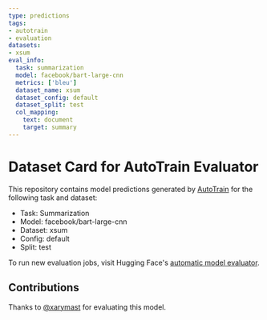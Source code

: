 ```yaml
---
type: predictions
tags:
- autotrain
- evaluation
datasets:
- xsum
eval_info:
  task: summarization
  model: facebook/bart-large-cnn
  metrics: ['bleu']
  dataset_name: xsum
  dataset_config: default
  dataset_split: test
  col_mapping:
    text: document
    target: summary
---
```

# Dataset Card for AutoTrain Evaluator

This repository contains model predictions generated by [AutoTrain](https://huggingface.co/autotrain) for the following task and dataset:

* Task: Summarization
* Model: facebook/bart-large-cnn
* Dataset: xsum
* Config: default
* Split: test

To run new evaluation jobs, visit Hugging Face's [automatic model evaluator](https://huggingface.co/spaces/autoevaluate/model-evaluator).

## Contributions

Thanks to [@xarymast](https://huggingface.co/xarymast) for evaluating this model.